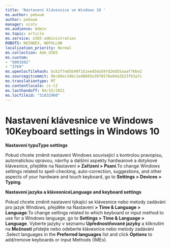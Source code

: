 ```yaml
---
title: 'Nastavení klávesnice ve Windows 10 '
ms.author: pebaum
author: pebaum
manager: scotv
ms.audience: Admin
ms.topic: article
ms.service: o365-administration
ROBOTS: NOINDEX, NOFOLLOW
localization_priority: Normal
ms.collection: Adm_O365
ms.custom:
- "9001692"
- "3769"
ms.openlocfilehash: bcb2f7e85b99f1b1eed5da597d26d55aaaf76be2
ms.sourcegitcommit: 8bc60ec34bc1e40685e3976576e04a2623f63a7c
ms.translationtype: MT
ms.contentlocale: cs-CZ
ms.lasthandoff: 04/15/2021
ms.locfileid: "51832960"
---
```

# <a name="keyboard-settings-in-windows-10"></a><span data-ttu-id="77596-102">Nastavení klávesnice ve Windows 10</span><span class="sxs-lookup"><span data-stu-id="77596-102">Keyboard settings in Windows 10</span></span>

<span data-ttu-id="77596-103">**Nastavení typu**</span><span class="sxs-lookup"><span data-stu-id="77596-103">**Type settings**</span></span>

<span data-ttu-id="77596-104">Pokud chcete změnit nastavení Windows související s kontrolou pravopisu, automatickou opravou, návrhy a dalšími aspekty hardwarové a dotykové klávesnice, přejděte na Nastavení **> Zařízení > Psaní**.</span><span class="sxs-lookup"><span data-stu-id="77596-104">To change Windows settings related to spell-checking, auto-correction, suggestions, and other aspects of your hardware and touch keyboard, go to **Settings > Devices > Typing**.</span></span> 

<span data-ttu-id="77596-105">**Nastavení jazyka a klávesnice**</span><span class="sxs-lookup"><span data-stu-id="77596-105">**Language and keyboard settings**</span></span>

<span data-ttu-id="77596-106">Pokud chcete změnit nastavení týkající se klávesnice nebo metody zadávání pro jazyk Windows, přejděte na Nastavení **> Time & Language > Language**.</span><span class="sxs-lookup"><span data-stu-id="77596-106">To change settings related to which keyboard or input method to use for a Windows language, go to **Settings > Time & Language > Language**.</span></span> <span data-ttu-id="77596-107">Vyberte jazyky v seznamu **Upřednostňované jazyky** a kliknutím na **Možnosti** přidejte nebo odeberte klávesnice nebo metody zadávání .</span><span class="sxs-lookup"><span data-stu-id="77596-107">Select languages in the **Preferred languages** list and click **Options** to add/remove keyboards or input Methods (IMEs).</span></span>
